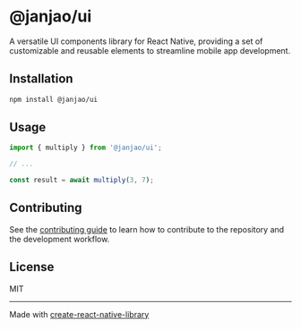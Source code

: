 # @janjao/ui

A versatile UI components library for React Native, providing a set of customizable and reusable elements to streamline mobile app development.

## Installation

```sh
npm install @janjao/ui
```

## Usage


```js
import { multiply } from '@janjao/ui';

// ...

const result = await multiply(3, 7);
```


## Contributing

See the [contributing guide](CONTRIBUTING.md) to learn how to contribute to the repository and the development workflow.

## License

MIT

---

Made with [create-react-native-library](https://github.com/callstack/react-native-builder-bob)
